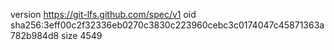 version https://git-lfs.github.com/spec/v1
oid sha256:3eff00c2f32336eb0270c3830c223960cebc3c0174047c45871363a782b984d8
size 4549
